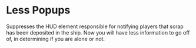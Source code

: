 # Less Popups

Suppresses the HUD element responsible for notifying players that scrap has been deposited in the ship. Now you will
have less information to go off of, in determining if you are alone or not.